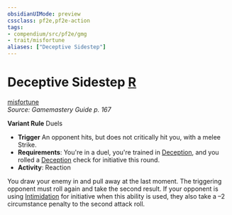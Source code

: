 ```yaml
---
obsidianUIMode: preview
cssclass: pf2e,pf2e-action
tags:
- compendium/src/pf2e/gmg
- trait/misfortune
aliases: ["Deceptive Sidestep"]
---
```

# Deceptive Sidestep [R](rules/core-rulebook/chapter-9-playing-the-game.md#Actions "Reaction")
[misfortune](rules/traits/misfortune.md)  
*Source: Gamemastery Guide p. 167*  

**Variant Rule** Duels
- **Trigger** An opponent hits, but does not critically hit you, with a melee Strike.
- **Requirements**: You're in a duel, you're trained in [Deception](compendium/skills.md#Deception), and you rolled a [Deception](compendium/skills.md#Deception) check for initiative this round.
- **Activity**: Reaction

You draw your enemy in and pull away at the last moment. The triggering opponent must roll again and take the second result. If your opponent is using [Intimidation](compendium/skills.md#Intimidation) for initiative when this ability is used, they also take a –2 circumstance penalty to the second attack roll.